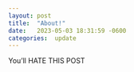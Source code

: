 ```yaml
---
layout: post
title:  "About!"
date:   2023-05-03 18:31:59 -0600
categories:  update
---
```

You’ll HATE THIS POST